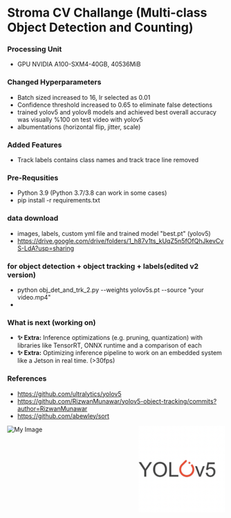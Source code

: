 # Stroma CV Challange (Multi-class Object Detection and Counting)

### Processing Unit
- GPU NVIDIA A100-SXM4-40GB, 40536MiB

### Changed Hyperparameters
- Batch sized increased to 16, lr selected as 0.01
- Confidence threshold increased to 0.65 to eliminate false detections
- trained yolov5 and yolov8 models and achieved best overall accuracy was visually %100 on test video with yolov5
- albumentations (horizontal flip, jitter, scale)

### Added Features
- Track labels contains class names and track trace line removed

### Pre-Requsities
- Python 3.9 (Python 3.7/3.8 can work in some cases)
- pip install -r requirements.txt

### data download 
- images, labels, custom yml file and trained model "best.pt" (yolov5)
- https://drive.google.com/drive/folders/1_h87v1ts_kUqZ5n5fOfQhJkevCvS-LdA?usp=sharing

### for object detection + object tracking + labels(edited v2 version)
- python obj_det_and_trk_2.py --weights yolov5s.pt --source "your video.mp4"
- 
### What is next (working on)
- **✨ Extra:** Inference optimizations (e.g. pruning, quantization) with libraries like TensorRT, ONNX runtime and a comparison of each
- **✨ Extra:** Optimizing  inference pipeline to work on an embedded system like a Jetson in real time. (>30fps)

### References
 - https://github.com/ultralytics/yolov5
 - https://github.com/RizwanMunawar/yolov5-object-tracking/commits?author=RizwanMunawar
 - https://github.com/abewley/sort
 <img align="right" width="200" height="200" src="https://github.com/cengizhunter/stroma_challange/blob/main/yolo.png">

 ![My Image](detection.gif)

